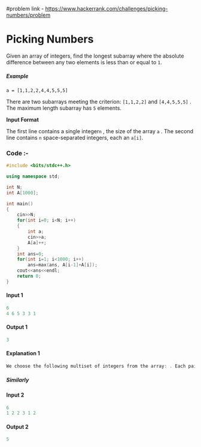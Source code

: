 #problem link - https://www.hackerrank.com/challenges/picking-numbers/problem

# Picking Numbers

Given an array of integers, find the longest subarray where the absolute difference between any two elements is less than or equal to `1`.

##### **Example**

`a = [1,1,2,2,4,4,5,5,5]`

There are two subarrays meeting the criterion: `[1,1,2,2]` and `[4,4,5,5,5]` . The maximum length subarray has `5` elements.

**Input Format**

The first line contains a single integer`n` , the size of the array `a` .
The second line contains `n` space-separated integers, each an `a[i]`.

### Code :-

```c++
#include <bits/stdc++.h>

using namespace std;

int N;
int A[1000];

int main()
{
    cin>>N;
    for(int i=0; i<N; i++)
    {
        int a;
        cin>>a;
        A[a]++;
    }
    int ans=0;
    for(int i=1; i<1000; i++)
        ans=max(ans, A[i-1]+A[i]);
    cout<<ans<<endl;
    return 0;
}
```

#### **Input 1**

```` c++
6
4 6 5 3 3 1
````

#### **Output 1**

````c++
3
````

#### **Explanation 1**

````c++
We choose the following multiset of integers from the array: . Each pair in the multiset has an absolute difference <= (i.e.,|4-3| = 1 and |3-3|=0), so we print the number of chosen integers,3, as our answer.
````

##### Similarly

#### **Input 2**

````c++
6
1 2 2 3 1 2
````

#### **Output 2**

````c++
5
````

